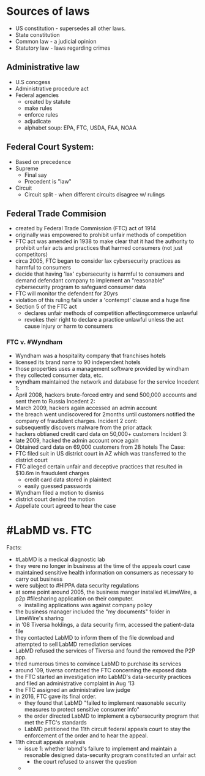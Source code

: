 # Sources of laws
- US constitution - supersedes all other laws.
- State constitution
- Common law - a judicial opinion
- Statutory law - laws regarding crimes
## Administrative law
- U.S concgess
- Administrative procedure act
- Federal agencies
	- created by statute
	- make rules
	- enforce rules
	- adjudicate
	- alphabet soup: EPA, FTC, USDA, FAA, NOAA
## Federal Court System:
- Based on precedence
- Supreme
	- Final say
	- Precedent is "law"
- Circuit
	- Circuit split  - when different circuits disagree w/ rulings
## Federal Trade Commision
- created by Federal Trade Commission (FTC) act of 1914
- originally was empowered to prohibit unfair methods of competition
- FTC act was amended in 1938 to make clear that it had the authority to prohibit unfair acts and practices that harmed consumers (not just competitors)
- circa 2005, FTC began to consider lax cybersecurity practices as harmful to consumers
- decide that having 'lax' cybersecurity is harmful to consumers and demand defendant company to implement an "reasonable" cybersecurity program to safeguard consumer data
- FTC will monitor the defendent for 20yrs
- violation of this ruling falls under a 'contempt' clause and a huge fine
- Section 5 of the FTC act
	- declares unfair methods of competition affectingcommerce unlawful
	- revokes their right to declare a practice unlawful unless the act cause injury or harm to consumers
### FTC v. #Wyndham
- Wyndham was a hospitality company that franchises hotels
- licensed its brand name to 90 independent hotels
- those properties uses a management software provided by windham
- they collected consumer data, etc.
- wyndham maintained the network and database for the service
Incedent 1:
- April 2008, hackers brute-forced entry and send 500,000 accounts and sent them to Russia
Incedent 2:
- March 2009, hackers again accessed an admin account
- the breach went undiscovered for 2months until customers notified the company of fraudulent charges.
Incident 2 cont:
- subsequently discovers malware from the prior attack
- hackers obtianed credit card data on 50,000+ customers
Incident 3:
- late 2009, hacked the admin account once again
- Obtained card data on 69,000 customers from 28 hotels
The Case:
- FTC filed suit in US district court in AZ which was transferred to the district court
- FTC alleged certain unfair and deceptive practices that resulted in $10.6m in fraudulent charges
	- credit card data stored in plaintext
	- easily guessed passwords
- Wyndham filed a motion to dismiss
- district court denied the motion
- Appellate court agreed to hear the case
# #LabMD vs. FTC
Facts:
- #LabMD is a medical diagnostic lab
- they were no longer in business at the time of the appeals court case
- maintained sensitive health information on consumers as necessary to carry out business
- were subject to #HIPPA data security regulations
- at some point around 2005, the business manger installed #LimeWire, a p2p #filesharing application on their computer.
	- installing applications was against company policy
- the business manager included the "my documents" folder in LimeWire's sharing
- in '08 Tiversa holdings, a data security firm, accessed the patient-data file
- they contacted LabMD to inform them of the file download and attempted to sell LabMD remediation services
- LabMD refused the services of Tiversa and found the removed the P2P app.
- tried numerous times to convince LabMD to purchase its services
- around '09, tiversa contacted the FTC concerning the exposed data
- the FTC started an investigation into LabMD's data-security practices and filed an administrative complaint in Aug '13
- the FTC assigned an administrative law judge
- in 2016, FTC gave its final order.
	- they found that LabMD "failed to implement reasonable security measures to protect sensitive consumer info"
	- the order directed LabMD to implement a cybersecurity program that met the FTC's standards
	- LabMD petitioned the 11th circuit federal appeals court to stay the enforcement of the order and to hear the appeal.
- 11th circuit appeals analysis
	- issue 1: whether labmd's failure to implement and maintain a resonable designed data-security program constituted an unfair act
		- the court refused to answer the question
	- 